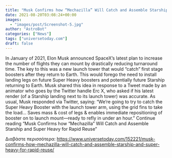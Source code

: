 ```yaml
---
title: "Musk Confirms how “Mechazilla” Will Catch and Assemble Starship and Super Heavy for Rapid Reuse"
date: 2021-08-20T03:08:24+00:00
images:
  - "images/post/Screenshot-5.jpg"
author: "AstroBot"
categories: ["News"]
tags: ["universetoday.com"]
draft: false
---
```


In January of 2021, Elon Musk announced SpaceX’s latest plan to increase the number of flights they can mount by drastically reducing turnaround time. The key to this was a new launch tower that would “catch” first stage boosters after they return to Earth. This would forego the need to install landing legs on future Super Heavy boosters and potentially future Starship returning to Earth.  Musk shared this idea in response to a Tweet made by an animator who goes by the Twitter handle Erc X, who asked if his latest render (of a Starship landing next to its launch tower) was accurate. As usual, Musk responded via Twitter, saying:  “We’re going to try to catch the Super Heavy Booster with the launch tower arm, using the grid fins to take the load… Saves mass & cost of legs & enables immediate repositioning of booster on to launch mount—ready to refly in under an hour.” Continue reading “Musk Confirms how “Mechazilla” Will Catch and Assemble Starship and Super Heavy for Rapid Reuse” 

Διαβάστε περισσότερα: https://www.universetoday.com/152221/musk-confirms-how-mechazilla-will-catch-and-assemble-starship-and-super-heavy-for-rapid-reuse/
